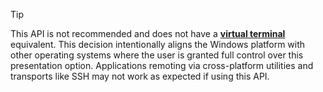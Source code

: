 > [!TIP]
> This API is not recommended and does not have a **[virtual terminal](../console-virtual-terminal-sequences.md)** equivalent. This decision intentionally aligns the Windows platform with other operating systems where the user is granted full control over this presentation option. Applications remoting via cross-platform utilities and transports like SSH may not work as expected if using this API.
